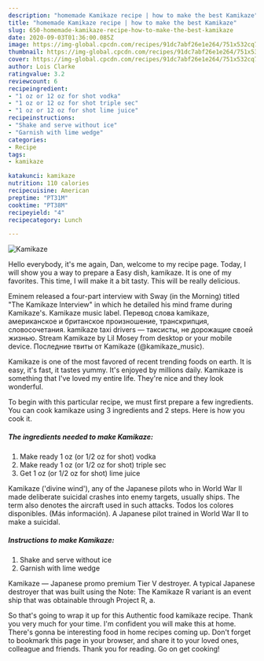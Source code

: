 ```yaml
---
description: "homemade Kamikaze recipe | how to make the best Kamikaze"
title: "homemade Kamikaze recipe | how to make the best Kamikaze"
slug: 650-homemade-kamikaze-recipe-how-to-make-the-best-kamikaze
date: 2020-09-03T01:36:00.085Z
image: https://img-global.cpcdn.com/recipes/91dc7abf26e1e264/751x532cq70/kamikaze-recipe-main-photo.jpg
thumbnail: https://img-global.cpcdn.com/recipes/91dc7abf26e1e264/751x532cq70/kamikaze-recipe-main-photo.jpg
cover: https://img-global.cpcdn.com/recipes/91dc7abf26e1e264/751x532cq70/kamikaze-recipe-main-photo.jpg
author: Lois Clarke
ratingvalue: 3.2
reviewcount: 6
recipeingredient:
- "1 oz or 12 oz for shot vodka"
- "1 oz or 12 oz for shot triple sec"
- "1 oz or 12 oz for shot lime juice"
recipeinstructions:
- "Shake and serve without ice"
- "Garnish with lime wedge"
categories:
- Recipe
tags:
- kamikaze

katakunci: kamikaze 
nutrition: 110 calories
recipecuisine: American
preptime: "PT31M"
cooktime: "PT38M"
recipeyield: "4"
recipecategory: Lunch

---
```



![Kamikaze](https://img-global.cpcdn.com/recipes/91dc7abf26e1e264/751x532cq70/kamikaze-recipe-main-photo.jpg)

Hello everybody, it's me again, Dan, welcome to my recipe page. Today, I will show you a way to prepare a Easy dish, kamikaze. It is one of my favorites. This time, I will make it a bit tasty. This will be really delicious.

Eminem released a four-part interview with Sway (in the Morning) titled &#34;The Kamikaze Interview&#34; in which he detailed his mind frame during Kamikaze&#39;s. Kamikaze music label. Перевод слова kamikaze, американское и британское произношение, транскрипция, словосочетания. kamikaze taxi drivers — таксисты, не дорожащие своей жизнью. Stream Kamikaze by Lil Mosey from desktop or your mobile device. Последние твиты от Kamikaze (@kamikaze_music).

Kamikaze is one of the most favored of recent trending foods on earth. It is easy, it's fast, it tastes yummy. It's enjoyed by millions daily. Kamikaze is something that I've loved my entire life. They're nice and they look wonderful.


To begin with this particular recipe, we must first prepare a few ingredients. You can cook kamikaze using 3 ingredients and 2 steps. Here is how you cook it.

<!--inarticleads1-->

##### The ingredients needed to make Kamikaze:

1. Make ready 1 oz (or 1/2 oz for shot) vodka
1. Make ready 1 oz (or 1/2 oz for shot) triple sec
1. Get 1 oz (or 1/2 oz for shot) lime juice


Kamikaze (&#39;divine wind&#39;), any of the Japanese pilots who in World War II made deliberate suicidal crashes into enemy targets, usually ships. The term also denotes the aircraft used in such attacks. Todos los colores disponibles. (Más información). A Japanese pilot trained in World War II to make a suicidal. 

<!--inarticleads2-->

##### Instructions to make Kamikaze:

1. Shake and serve without ice
1. Garnish with lime wedge


Kamikaze — Japanese promo premium Tier V destroyer. A typical Japanese destroyer that was built using the Note: The Kamikaze R variant is an event ship that was obtainable through Project R, a. 

So that's going to wrap it up for this Authentic food kamikaze recipe. Thank you very much for your time. I'm confident you will make this at home. There's gonna be interesting food in home recipes coming up. Don't forget to bookmark this page in your browser, and share it to your loved ones, colleague and friends. Thank you for reading. Go on get cooking!
